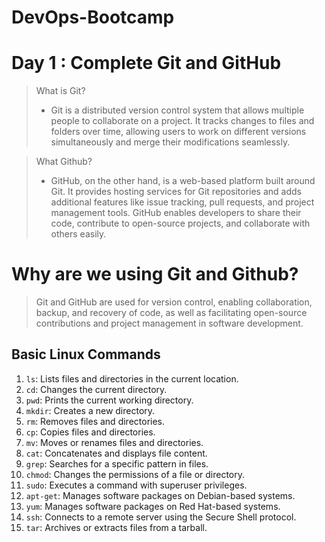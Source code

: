 # DevOps-Bootcamp

# Day 1 : Complete Git and GitHub

> What is Git? 
>* Git is a distributed version control system that allows multiple people to collaborate on a project. It tracks changes to files and folders over time, allowing users to work on different versions simultaneously and merge their modifications seamlessly.

> What Github? 
>* GitHub, on the other hand, is a web-based platform built around Git. It provides hosting services for Git repositories and adds additional features like issue tracking, pull requests, and project management tools. GitHub enables developers to share their code, contribute to open-source projects, and collaborate with others easily.

# Why are we using Git and Github?
> Git and GitHub are used for version control, enabling collaboration, backup, and recovery of code, as well as facilitating open-source contributions and project management in software development.

## Basic Linux Commands

1. `ls`: Lists files and directories in the current location.
2. `cd`: Changes the current directory.
3. `pwd`: Prints the current working directory.
4. `mkdir`: Creates a new directory.
5. `rm`: Removes files and directories.
6. `cp`: Copies files and directories.
7. `mv`: Moves or renames files and directories.
8. `cat`: Concatenates and displays file content.
9. `grep`: Searches for a specific pattern in files.
10. `chmod`: Changes the permissions of a file or directory.
11. `sudo`: Executes a command with superuser privileges.
12. `apt-get`: Manages software packages on Debian-based systems.
13. `yum`: Manages software packages on Red Hat-based systems.
14. `ssh`: Connects to a remote server using the Secure Shell protocol.
15. `tar`: Archives or extracts files from a tarball.
